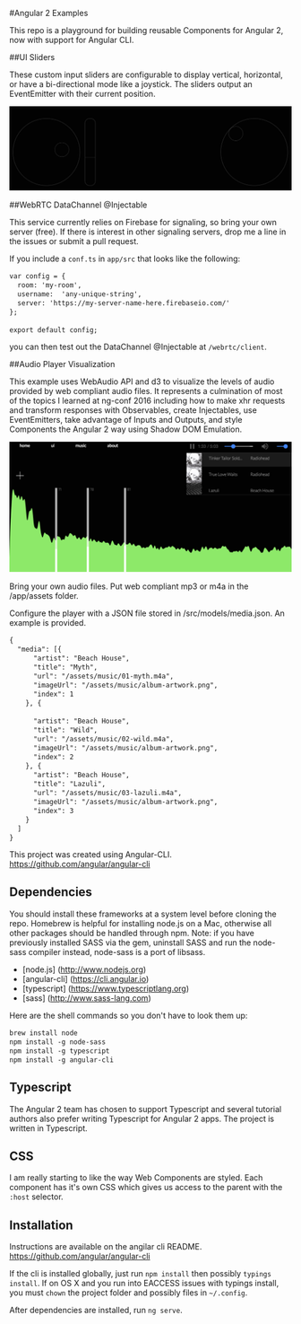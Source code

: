 
#Angular 2 Examples

This repo is a playground for building reusable Components for Angular 2, now with support for Angular CLI.

##UI Sliders

These custom input sliders are configurable to display vertical, horizontal, or have a bi-directional mode like a joystick. The sliders output an EventEmitter with their current position.

![](/public/assets/screenshot/ui-sliders.png)


##WebRTC DataChannel @Injectable

This service currently relies on Firebase for signaling, so bring your own server (free). If there is interest in other signaling servers, drop me a line in the issues or submit a pull request.

If you include a `conf.ts` in `app/src` that looks like the following:

```
var config = {
  room: 'my-room',
  username:  'any-unique-string',
  server: 'https://my-server-name-here.firebaseio.com/'
};

export default config;
```

you can then test out the DataChannel @Injectable at `/webrtc/client`.


##Audio Player Visualization

This example uses WebAudio API and d3 to visualize the levels of audio provided by web compliant audio files. It represents a culmination of most of the topics I learned at ng-conf 2016 including how to make xhr requests and transform responses with Observables, create Injectables, use EventEmitters, take advantage of Inputs and Outputs, and style Components the Angular 2 way using Shadow DOM Emulation.

![](/public/assets/screenshot/audio.png)

Bring your own audio files. Put web compliant mp3 or m4a in the /app/assets folder.

Configure the player with a JSON file stored in /src/models/media.json. An example is provided.

```
{
  "media": [{
      "artist": "Beach House",
      "title": "Myth",
      "url": "/assets/music/01-myth.m4a",
      "imageUrl": "/assets/music/album-artwork.png",
      "index": 1
    }, {

      "artist": "Beach House",
      "title": "Wild",
      "url": "/assets/music/02-wild.m4a",
      "imageUrl": "/assets/music/album-artwork.png",
      "index": 2
    }, {
      "artist": "Beach House",
      "title": "Lazuli",
      "url": "/assets/music/03-lazuli.m4a",
      "imageUrl": "/assets/music/album-artwork.png",
      "index": 3
    }
  ]
}
```



This project was created using Angular-CLI. https://github.com/angular/angular-cli

## Dependencies ##

You should install these frameworks at a system level before cloning the repo. Homebrew is helpful for installing node.js on a Mac, otherwise all other packages should be handled through npm. Note: if you have previously installed SASS via the gem, uninstall SASS and run the node-sass compiler instead, node-sass is a port of libsass.

* [node.js] (http://www.nodejs.org)
* [angular-cli] (https://cli.angular.io)
* [typescript] (https://www.typescriptlang.org)
* [sass] (http://www.sass-lang.com)


Here are the shell commands so you don't have to look them up: 

```
brew install node
npm install -g node-sass
npm install -g typescript
npm install -g angular-cli
```

## Typescript ##

The Angular 2 team has chosen to support Typescript and several tutorial authors also prefer writing Typescript for Angular 2 apps. The project is written in Typescript.

## CSS ##

I am really starting to like the way Web Components are styled. Each component has it's own CSS which gives us access to the parent with the `:host` selector.


## Installation ##

Instructions are available on the angilar cli README. https://github.com/angular/angular-cli

If the cli is installed globally, just run `npm install` then possibly `typings install`. If on OS X and you run into EACCESS issues with typings install, you must `chown` the project folder and possibly files in `~/.config`.

After dependencies are installed, run `ng serve`.

